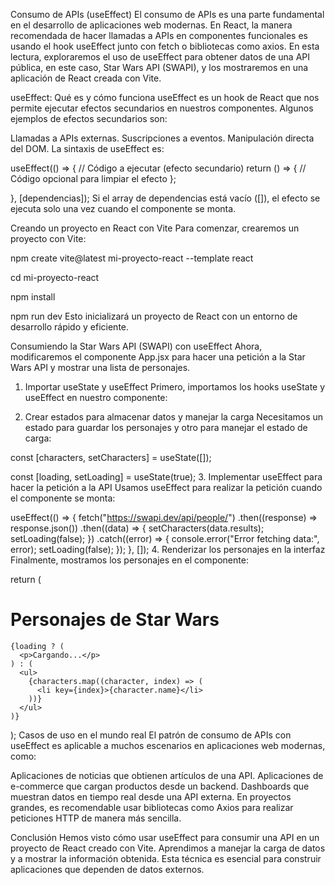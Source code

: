 Consumo de APIs (useEffect)
El consumo de APIs es una parte fundamental en el desarrollo de aplicaciones web modernas. En React, la manera recomendada de hacer llamadas a APIs en componentes funcionales es usando el hook useEffect junto con fetch o bibliotecas como axios. En esta lectura, exploraremos el uso de useEffect para obtener datos de una API pública, en este caso, Star Wars API (SWAPI), y los mostraremos en una aplicación de React creada con Vite.

useEffect: Qué es y cómo funciona
useEffect es un hook de React que nos permite ejecutar efectos secundarios en nuestros componentes. Algunos ejemplos de efectos secundarios son:

Llamadas a APIs externas.
Suscripciones a eventos.
Manipulación directa del DOM.
La sintaxis de useEffect es:

useEffect(() => {
  // Código a ejecutar (efecto secundario)
  return () => {
    // Código opcional para limpiar el efecto
  };

}, [dependencias]);
Si el array de dependencias está vacío ([]), el efecto se ejecuta solo una vez cuando el componente se monta.

Creando un proyecto en React con Vite
Para comenzar, crearemos un proyecto con Vite:

npm create vite@latest mi-proyecto-react --template react

cd mi-proyecto-react

npm install

npm run dev
Esto inicializará un proyecto de React con un entorno de desarrollo rápido y eficiente.

Consumiendo la Star Wars API (SWAPI) con useEffect
Ahora, modificaremos el componente App.jsx para hacer una petición a la Star Wars API y mostrar una lista de personajes.

1. Importar useState y useEffect
Primero, importamos los hooks useState y useEffect en nuestro componente:

2. Crear estados para almacenar datos y manejar la carga
Necesitamos un estado para guardar los personajes y otro para manejar el estado de carga:

const [characters, setCharacters] = useState([]);

const [loading, setLoading] = useState(true);
3. Implementar useEffect para hacer la petición a la API
Usamos useEffect para realizar la petición cuando el componente se monta:

useEffect(() => {
  fetch("https://swapi.dev/api/people/")
    .then((response) => response.json())
    .then((data) => {
      setCharacters(data.results);
      setLoading(false);
    })
    .catch((error) => {
      console.error("Error fetching data:", error);
      setLoading(false);
    });
}, []);
4. Renderizar los personajes en la interfaz
Finalmente, mostramos los personajes en el componente:

return (
  <div>
    <h1>Personajes de Star Wars</h1>

    {loading ? (
      <p>Cargando...</p>
    ) : (
      <ul>
        {characters.map((character, index) => (
          <li key={index}>{character.name}</li>
        ))}
      </ul>
    )}
  </div>
);
Casos de uso en el mundo real
El patrón de consumo de APIs con useEffect es aplicable a muchos escenarios en aplicaciones web modernas, como:

Aplicaciones de noticias que obtienen artículos de una API.
Aplicaciones de e-commerce que cargan productos desde un backend.
Dashboards que muestran datos en tiempo real desde una API externa.
En proyectos grandes, es recomendable usar bibliotecas como Axios para realizar peticiones HTTP de manera más sencilla.

Conclusión
Hemos visto cómo usar useEffect para consumir una API en un proyecto de React creado con Vite. Aprendimos a manejar la carga de datos y a mostrar la información obtenida. Esta técnica es esencial para construir aplicaciones que dependen de datos externos.